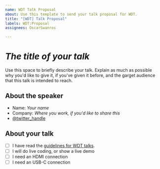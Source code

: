 ```yaml
---
name: WDT Talk Proposal
about: Use this template to send your talk proposal for WDT.
title: "[WDT] Talk Proposal"
labels: WDT:Proposal
assignees: OscarSwanros

---
```


#  _The title of your talk_

Use this space to briefly describe your talk. Explain as much as possible why you'd like to give it, if you've given it before, and the garget audience that this talk is intended to reach.

## About the speaker

- Name: _Your name_
- Company: _Where you work, if you'd like to share this_
- [@twitter_handle](https://twitter.com/twitter_handle)

## About your talk

- [ ] I have read the [guidelines for WDT talks](https://github.com/OscarSwanros/colima-dev/blob/master/meetup/README_en.md#guidelines). 
- [ ] I will do live coding, or show a live demo
- [ ] I need an HDMI connection
- [ ] I need an USB-C connection
